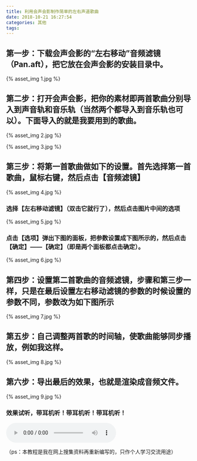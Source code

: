 ```yaml
---
title: 利用会声会影制作简单的左右声道歌曲
date: 2018-10-21 16:27:54
categories: 其他
tags: 
---
```

## 第一步：下载会声会影的“左右移动”音频滤镜（Pan.aft），把它放在会声会影的安装目录中。

{% asset_img 1.jpg %}

## 第二步：打开会声会影，把你的素材即两首歌曲分别导入到声音轨和音乐轨（当然两个都导入到音乐轨也可以）。下面导入的就是我要用到的歌曲。
<!-- more -->

{% asset_img 2.jpg %}

{% asset_img 3.jpg %}

## 第三步：将第一首歌曲做如下的设置。首先选择第一首歌曲，鼠标右键，然后点击【音频滤镜】

{% asset_img 4.jpg %}

### 选择【左右移动滤镜】（双击它就行了），然后点击图片中间的选项

{% asset_img 5.jpg %}

### 点击【选项】弹出下图的面板，把参数设置成下图所示的，然后点击【确定】——【确定】（即是两个面板都点击确定）。

{% asset_img 6.jpg %}

## 第四步：设置第二首歌曲的音频滤镜，步骤和第三步一样，只是在最后设置左右移动滤镜的参数的时候设置的参数不同，参数改为如下图所示

{% asset_img 7.jpg %}

## 第五步：自己调整两首歌的时间轴，使歌曲能够同步播放，例如我这样。

{% asset_img 8.jpg %}

## 第六步：导出最后的效果，也就是渲染成音频文件。

{% asset_img 9.jpg %}

### 效果试听，带耳机听！带耳机听！带耳机听！
<audio src="{% asset_path unravel.wav %}" controls="controls" preload="auto">
您的浏览器不支持audio播放音频
</audio>

（ps：本教程是我在网上搜集资料再重新编写的，只作个人学习交流用途）
